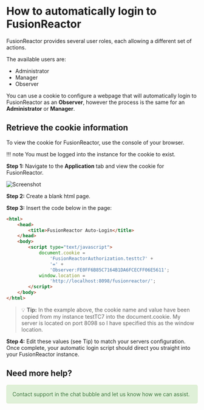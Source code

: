 
# How to automatically login to FusionReactor

FusionReactor provides several user roles, each allowing a different set of actions.

The available users are:

 - Administrator
 - Manager
 - Observer

You can use a cookie to configure a webpage that will automatically login to FusionReactor as an **Observer**, however the process is the same for an **Administrator** or **Manager**.

## Retrieve the cookie information

To view the cookie for FusionReactor, use the console of your browser.

!!! note
	You must be logged into the instance for the cookie to exist.

**Step 1:** Navigate to the **Application** tab and view the cookie for FusionReactor.


![Screenshot](../images/Troubleshooting/FR_login_cookie.png)


**Step 2:** Create a blank html page.

**Step 3:** Insert the code below in the page:

```html
<html>
	<head>
		<title>FusionReactor Auto-Login</title>
	</head>
	<body>
		<script type="text/javascript">
			document.cookie =
				'FusionReactorAuthorization.testtc7' +
				'=' +
				'Observer:FE0FF6B85C7164B1DA6FCECFF06E5611';
			window.location =
				'http://localhost:8098/fusionreactor/';
		</script>
	</body>
</html>
```

> 💡 **Tip:**
> In the example above, the cookie name and value have been copied from my instance testTC7 into the document.cookie. My server is located on port 8098 so I have specified this as the window location.

**Step 4:** Edit these values (see Tip) to match your servers configuration. Once complete, your automatic login script should direct you straight into your FusionReactor instance.



## Need more help?

<div style="padding: 15px; border: 1px solid transparent; border-color: transparent; margin-bottom: 20px; border-radius: 4px; color: #3c763d; background-color: #dff0d8; border-color: #d6e9c6;"> Contact support in the chat bubble and let us know how we can assist. </div> 